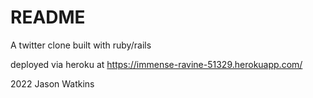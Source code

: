 # README

A twitter clone built with ruby/rails

deployed via heroku at 
https://immense-ravine-51329.herokuapp.com/

2022 Jason Watkins